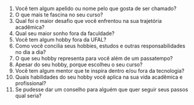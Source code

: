 1.  Você tem algum apelido ou nome pelo que gosta de ser chamado?
2.  O que mais te fascina no seu curso?
3.  Qual foi o maior desafio que você enfrentou na sua trajetória acadêmica?
4.  Qual seu maior sonho fora da faculdade?
5.  Você tem algum hobby fora da UFAL?
6.  Como você concilia seus hobbies, estudos e outras responsabilidades no dia a dia?
7.  O que seu hobby representa para você além de um passatempo?
8.  Apesar do seu hobby, porque escolheu o seu curso?
9.  Você tem algum mentor que te inspira dentro e/ou fora da tecnologia?
10.  Quais habilidades do seu hobby você aplica na sua vida acadêmica e profissional?
11.  Se pudesse dar um conselho para alguém que quer seguir seus passos qual seria?